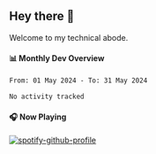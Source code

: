 ## Hey there 👋

Welcome to my technical abode.

#### 📊 Monthly Dev Overview
<!--START_SECTION:waka-->

```txt
From: 01 May 2024 - To: 31 May 2024

No activity tracked
```

<!--END_SECTION:waka-->

#### 🎧 Now Playing

[![spotify-github-profile](https://spotify-github-profile.vercel.app/api/view?uid=james2mid&cover_image=true&theme=natemoo-re)](https://open.spotify.com/user/james2mid?si=2b3baf2b09cb499e)

